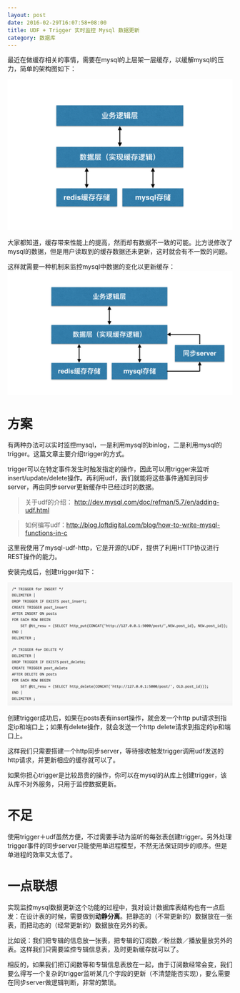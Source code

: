 ```yaml
---
layout: post
date: 2016-02-29T16:07:58+08:00
title: UDF + Trigger 实时监控 Mysql 数据更新
category: 数据库
---
```


最近在做缓存相关的事情，需要在mysql的上层架一层缓存，以缓解mysql的压力，简单的架构图如下：

<img src="/assets/images/using-udf-plus-trigger/illustration-1.png" alt="示例1" title="示例1" width="800" />

大家都知道，缓存带来性能上的提高，然而却有数据不一致的可能。比方说修改了mysql的数据，但是用户读取到的缓存数据还未更新，这时就会有不一致的问题。

这样就需要一种机制来监控mysql中数据的变化以更新缓存：
<img src="/assets/images/using-udf-plus-trigger/illustration-2.png" alt="示例2" title="示例2" width="800" />

# 方案 #
有两种办法可以实时监控mysql，一是利用mysql的binlog，二是利用mysql的trigger。这篇文章主要介绍trigger的方式。

trigger可以在特定事件发生时触发指定的操作，因此可以用trigger来监听insert/update/delete操作。再利用udf，我们就能将这些事件通知到同步server，再由同步server更新缓存中已经过时的数据。

> 关于udf的介绍：
> http://dev.mysql.com/doc/refman/5.7/en/adding-udf.html

> 如何编写udf：http://blog.loftdigital.com/blog/how-to-write-mysql-functions-in-c

这里我使用了mysql-udf-http，它是开源的UDF，提供了利用HTTP协议进行REST操作的能力。

安装完成后，创建trigger如下：

<img src="/assets/images/using-udf-plus-trigger/illustration-3.png" alt="示例3" title="示例3" width="800" />

创建trigger成功后，如果在posts表有insert操作，就会发一个http put请求到指定ip和端口上；如果有delete操作，就会发送一个http delete请求到指定的ip和端口上。

这样我们只需要搭建一个http同步server，等待接收触发trigger调用udf发送的http请求，并更新相应的缓存就可以了。

如果你担心trigger是比较昂贵的操作，你可以在mysql的从库上创建trigger，该从库不对外服务，只用于监控数据更新。

# 不足 #
使用trigger＋udf虽然方便，不过需要手动为监听的每张表创建trigger。另外处理trigger事件的同步server只能使用单进程模型，不然无法保证同步的顺序。但是单进程的效率又太低了。

# 一点联想 #
实现监控mysql数据更新这个功能的过程中，我对设计数据库表结构也有一点启发：在设计表的时候，需要做到**动静分离**。把静态的（不常更新的）数据放在一张表，而把动态的（经常更新的）数据放在另外的表。

比如说：我们把专辑的信息放一张表，把专辑的订阅数／粉丝数／播放量放另外的表。这样我们只需要监控专辑信息表，及时更新缓存就可以了。

相反的，如果我们把订阅数等和专辑信息表放在一起，由于订阅数经常会变，我们要么得写一个复杂的trigger监听某几个字段的更新（不清楚能否实现），要么需要在同步server做逻辑判断，非常的繁琐。




